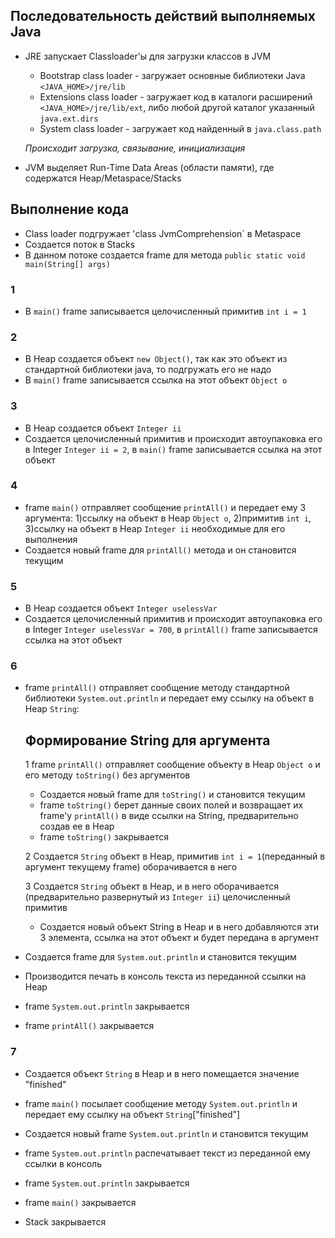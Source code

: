 ## **Последовательность действий выполняемых Java**

* JRE запускает Classloader'ы для загрузки классов в JVM
  * Bootstrap class loader - загружает основные библиотеки Java `<JAVA_HOME>/jre/lib`
  * Extensions class loader - загружает код в каталоги расширений `<JAVA_HOME>/jre/lib/ext`, либо любой другой каталог указанный `java.ext.dirs`
  * System class loader - загружает код найденный в `java.class.path`
  
  *Происходит загрузка, связывание, инициализация*
  
* JVM выделяет Run-Time Data Areas (области памяти), где содержатся Heap/Metaspace/Stacks

## Выполнение кода

* Class loader подгружает 'class JvmComprehension` в Metaspace
* Создается поток в Stacks
* В данном потоке создается frame для метода `public static void main(String[] args)`

### 1
* В `main()` frame записывается целочисленный примитив `int i = 1`

### 2
* В Heap создается объект `new Object()`, так как это объект из стандартной библиотеки java, то подгружать его не надо
* В `main()` frame записывается ссылка на этот объект `Object o`

### 3
* В Heap создается объект `Integer ii`
* Создается целочисленный примитив и происходит автоупаковка его в Integer `Integer ii = 2`, в `main()` frame записывается ссылка на этот объект

### 4
* frame `main()` отправляет сообщение `printAll()` и передает ему 3 аргумента: 1)ссылку на объект в Heap `Object o`, 2)примитив `int i`, 3)ссылку на объект в Heap `Integer ii` необходимые для его выполнения
* Создается новый frame для `printAll()` метода и он становится текущим

### 5
* В Heap создается объект `Integer uselessVar`
* Создается целочисленный примитив и происходит автоупаковка его в Integer `Integer uselessVar = 700`, в `printAll()` frame записывается ссылка на этот объект

### 6
* frame `printAll()` отправляет сообщение методу стандартной библиотеки `System.out.println` и передает ему ссылку на объект в Heap `String`:

  ## Формирование String для аргумента ##
  1 frame `printAll()` отправляет сообщение объекту в Heap `Object o` и его методу `toString()` без аргументов
    * Создается новый frame для `toString()` и становится текущим
    * frame `toString()` берет данные своих полей и возвращает их frame'у `printAll()` в виде ссылки на String, предварительно создав ее в Heap
    * frame `toString()` закрывается
  
  2 Создается `String` объект в Heap, примитив `int i = 1`(переданный в аргумент текущему frame) оборачивается в него
  
  3 Создается `String` объект в Heap, и в него оборачивается (предварительно развернутый из `Integer ii`) целочисленный примитив 
  
  * Создается новый объект String в Heap и в него добавляются эти 3 элемента, ссылка на этот объект и будет передана в аргумент
  
* Создается frame для `System.out.println` и становится текущим
* Производится печать в консоль текста из переданной ссылки на Heap
* frame `System.out.println` закрывается

* frame `printAll()` закрывается

### 7
* Создается объект `String` в Heap и в него помещается значение "finished"
* frame `main()` посылает сообщение методу `System.out.println` и передает ему ссылку на объект `String`["finished"]
* Создается новый frame `System.out.println` и становится текущим 
* frame `System.out.println` распечатывает текст из переданной ему ссылки в консоль 
* frame `System.out.println` закрывается

* frame `main()` закрывается

* Stack закрывается
